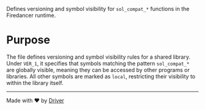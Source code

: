 <!--------------------------------------------------------------------------------->
<!-- IMPORTANT: This file is auto-generated by Driver (https://driver.ai). -------->
<!-- Manual edits may be overwritten on future commits. --------------------------->
<!--------------------------------------------------------------------------------->

Defines versioning and symbol visibility for `sol_compat_*` functions in the Firedancer runtime.

# Purpose
The file defines versioning and symbol visibility rules for a shared library. Under `VER_1`, it specifies that symbols matching the pattern `sol_compat_*` are globally visible, meaning they can be accessed by other programs or libraries. All other symbols are marked as `local`, restricting their visibility to within the library itself.

---
Made with ❤️ by [Driver](https://www.driver.ai/)